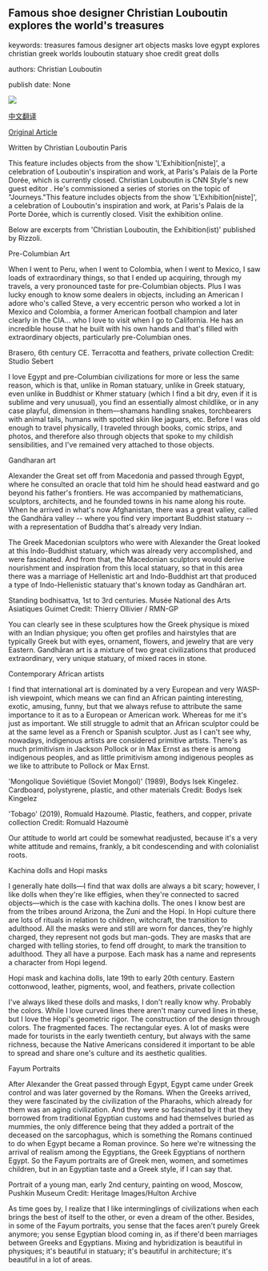 ## Famous shoe designer Christian Louboutin explores the world's treasures

keywords: treasures famous designer art objects masks love egypt explores christian greek worlds louboutin statuary shoe credit great dolls

authors: Christian Louboutin

publish date: None

![](https://cdn.cnn.com/cnnnext/dam/assets/200320115025-louboutin-fayum-portrait-super-tease.jpg)

[中文翻译](Famous%20shoe%20designer%20Christian%20Louboutin%20explores%20the%20world%27s%20treasures_zh.md)

[Original Article](https://edition.cnn.com/style/article/christian-louboutin-objects-inspiration/index.html)

Written by Christian Louboutin Paris





This feature includes objects from the show 'L'Exhibition[niste]', a celebration of Louboutin's inspiration and work, at Paris's Palais de la Porte Dorée, which is currently closed. Christian Louboutin is CNN Style's new guest editor . He's commissioned a series of stories on the topic of "Journeys."This feature includes objects from the show 'L'Exhibition[niste]', a celebration of Louboutin's inspiration and work, at Paris's Palais de la Porte Dorée, which is currently closed. Visit the exhibition online.

Below are excerpts from 'Christian Louboutin, the Exhibition(ist)' published by Rizzoli.

Pre-Columbian Art

When I went to Peru, when I went to Colombia, when I went to Mexico, I saw loads of extraordinary things, so that I ended up acquiring, through my travels, a very pronounced taste for pre-Columbian objects. Plus I was lucky enough to know some dealers in objects, including an American I adore who's called Steve, a very eccentric person who worked a lot in Mexico and Colombia, a former American football champion and later clearly in the CIA... who I love to visit when I go to California. He has an incredible house that he built with his own hands and that's filled with extraordinary objects, particularly pre-Columbian ones.

Brasero, 6th century CE. Terracotta and feathers, private collection Credit: Studio Sebert

I love Egypt and pre-Columbian civilizations for more or less the same reason, which is that, unlike in Roman statuary, unlike in Greek statuary, even unlike in Buddhist or Khmer statuary (which I find a bit dry, even if it is sublime and very unusual), you find an essentially almost childlike, or in any case playful, dimension in them—shamans handling snakes, torchbearers with animal tails, humans with spotted skin like jaguars, etc. Before I was old enough to travel physically, I traveled through books, comic strips, and photos, and therefore also through objects that spoke to my childish sensibilities, and I've remained very attached to those objects.

Gandharan art

Alexander the Great set off from Macedonia and passed through Egypt, where he consulted an oracle that told him he should head eastward and go beyond his father's frontiers. He was accompanied by mathematicians, sculptors, architects, and he founded towns in his name along his route. When he arrived in what's now Afghanistan, there was a great valley, called the Gandhāra valley -- where you find very important Buddhist statuary -- with a representation of Buddha that's already very Indian.

The Greek Macedonian sculptors who were with Alexander the Great looked at this Indo-Buddhist statuary, which was already very accomplished, and were fascinated. And from that, the Macedonian sculptors would derive nourishment and inspiration from this local statuary, so that in this area there was a marriage of Hellenistic art and Indo-Buddhist art that produced a type of Indo-Hellenistic statuary that's known today as Gandhāran art.

Standing bodhisattva, 1st to 3rd centuries. Musée National des Arts Asiatiques Guimet Credit: Thierry Ollivier / RMN-GP

You can clearly see in these sculptures how the Greek physique is mixed with an Indian physique; you often get profiles and hairstyles that are typically Greek but with eyes, ornament, flowers, and jewelry that are very Eastern. Gandhāran art is a mixture of two great civilizations that produced extraordinary, very unique statuary, of mixed races in stone.

Contemporary African artists

I find that international art is dominated by a very European and very WASP-ish viewpoint, which means we can find an African painting interesting, exotic, amusing, funny, but that we always refuse to attribute the same importance to it as to a European or American work. Whereas for me it's just as important. We still struggle to admit that an African sculptor could be at the same level as a French or Spanish sculptor. Just as I can't see why, nowadays, indigenous artists are considered primitive artists. There's as much primitivism in Jackson Pollock or in Max Ernst as there is among indigenous peoples, and as little primitivism among indigenous peoples as we like to attribute to Pollock or Max Ernst.

'Mongolique Soviétique (Soviet Mongol)' (1989), Bodys Isek Kingelez. Cardboard, polystyrene, plastic, and other materials Credit: Bodys Isek Kingelez

'Tobago' (2019), Romuald Hazoumè. Plastic, feathers, and copper, private collection Credit: Romuald Hazoumè

Our attitude to world art could be somewhat readjusted, because it's a very white attitude and remains, frankly, a bit condescending and with colonialist roots.

Kachina dolls and Hopi masks

I generally hate dolls—I find that wax dolls are always a bit scary; however, I like dolls when they're like effigies, when they're connected to sacred objects—which is the case with kachina dolls. The ones I know best are from the tribes around Arizona, the Zuni and the Hopi. In Hopi culture there are lots of rituals in relation to children, witchcraft, the transition to adulthood. All the masks were and still are worn for dances, they're highly charged, they represent not gods but man-gods. They are masks that are charged with telling stories, to fend off drought, to mark the transition to adulthood. They all have a purpose. Each mask has a name and represents a character from Hopi legend.

Hopi mask and kachina dolls, late 19th to early 20th century. Eastern cottonwood, leather, pigments, wool, and feathers, private collection

I've always liked these dolls and masks, I don't really know why. Probably the colors. While I love curved lines there aren't many curved lines in these, but I love the Hopi's geometric rigor. The construction of the design through colors. The fragmented faces. The rectangular eyes. A lot of masks were made for tourists in the early twentieth century, but always with the same richness, because the Native Americans considered it important to be able to spread and share one's culture and its aesthetic qualities.

Fayum Portraits

After Alexander the Great passed through Egypt, Egypt came under Greek control and was later governed by the Romans. When the Greeks arrived, they were fascinated by the civilization of the Pharaohs, which already for them was an aging civilization. And they were so fascinated by it that they borrowed from traditional Egyptian customs and had themselves buried as mummies, the only difference being that they added a portrait of the deceased on the sarcophagus, which is something the Romans continued to do when Egypt became a Roman province. So here we're witnessing the arrival of realism among the Egyptians, the Greek Egyptians of northern Egypt. So the Fayum portraits are of Greek men, women, and sometimes children, but in an Egyptian taste and a Greek style, if I can say that.

Portrait of a young man, early 2nd century, painting on wood, Moscow, Pushkin Museum Credit: Heritage Images/Hulton Archive

As time goes by, I realize that I like interminglings of civilizations when each brings the best of itself to the other, or even a dream of the other. Besides, in some of the Fayum portraits, you sense that the faces aren't purely Greek anymore; you sense Egyptian blood coming in, as if there'd been marriages between Greeks and Egyptians. Mixing and hybridization is beautiful in physiques; it's beautiful in statuary; it's beautiful in architecture; it's beautiful in a lot of areas.